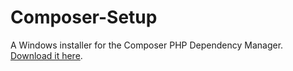 Composer-Setup
==============

A Windows installer for the Composer PHP Dependency Manager. [Download it here][download].


  [composer]: http://getcomposer.org
  [download]: https://github.com/johnstevenson/composer-setup/raw/master/Composer-Setup.exe
